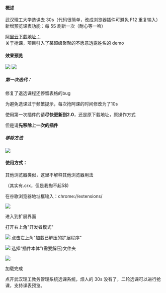 #### 概述

武汉理工大学选课去 30s（代码很简单，改成浏览器插件可避免 F12 重复输入）
新增预览课表功能：每 5S 刷新一次（耐心等一哈）

[阿里云下载地址：](http://xgpax.top/files/%E6%8F%92%E4%BB%B6%E6%9C%AC%E4%BD%93.zip)  
关于抢课，项目引入了某超级聚聚的不愿意透露姓名的 demo

#### 效果预览

[![](https://xgpax.top/wp-content/uploads/2020/07/wp_editor_md_2ae17b857e978beb0621d92802f51459.jpg)](https://xgpax.top/wp-content/uploads/2020/07/wp_editor_md_2ae17b857e978beb0621d92802f51459.jpg)
[![](https://xgpax.top/wp-content/uploads/2020/07/wp_editor_md_c88c85f55e3fca5f9acd9158913dc80c.jpg)](https://xgpax.top/wp-content/uploads/2020/07/wp_editor_md_c88c85f55e3fca5f9acd9158913dc80c.jpg)

##### 第一次迭代：

修复了退选课程还停留表格的bug

为避免选课过于频繁提示，每次抢阿课的时间修改为了10s

使用第一次插件的请**尽快更新到2.0**，还是原下载地址，原操作方式

但是请**先移除上一次的插件**

##### 移除方法

[![](https://xgpax.top/wp-content/uploads/2020/07/wp_editor_md_5db23bc24e6a02bc1a451b34d308bd34.jpg)](https://xgpax.top/wp-content/uploads/2020/07/wp_editor_md_5db23bc24e6a02bc1a451b34d308bd34.jpg)





#### 使用方式：

其他浏览器类似，这里不解释其他浏览器用法

（其实有.crx，但是我掏不起5$)

在谷歌浏览器地址框输入：chrome://extensions/

[![](https://xgpax.top/wp-content/uploads/2020/07/wp_editor_md_e81a01b29463240fa48f5a2c6e07dfa4.jpg)](https://xgpax.top/wp-content/uploads/2020/07/wp_editor_md_e81a01b29463240fa48f5a2c6e07dfa4.jpg)

进入到扩展界面  

打开右上角"开发者模式" 

[![](https://xgpax.top/wp-content/uploads/2020/07/wp_editor_md_018cf359c20ca189332b1e5d7324c7f9.jpg)](https://xgpax.top/wp-content/uploads/2020/07/wp_editor_md_018cf359c20ca189332b1e5d7324c7f9.jpg) 
点击左上角"加载已解压的扩展程序" 

[![](https://xgpax.top/wp-content/uploads/2020/07/wp_editor_md_b7bad3bc852784d698142df507ef7559.jpg)](https://xgpax.top/wp-content/uploads/2020/07/wp_editor_md_b7bad3bc852784d698142df507ef7559.jpg)
选择“插件本体”(需要解压)文件夹  

[![](https://xgpax.top/wp-content/uploads/2020/07/wp_editor_md_a433b5d0277d92938214397097c61f88.jpg)](https://xgpax.top/wp-content/uploads/2020/07/wp_editor_md_a433b5d0277d92938214397097c61f88.jpg)

加载完成  

点开武汉理工教务管理系统选课系统，烦人的 30s 没有了，二轮选课可以进行抢课，支持课表预览。
